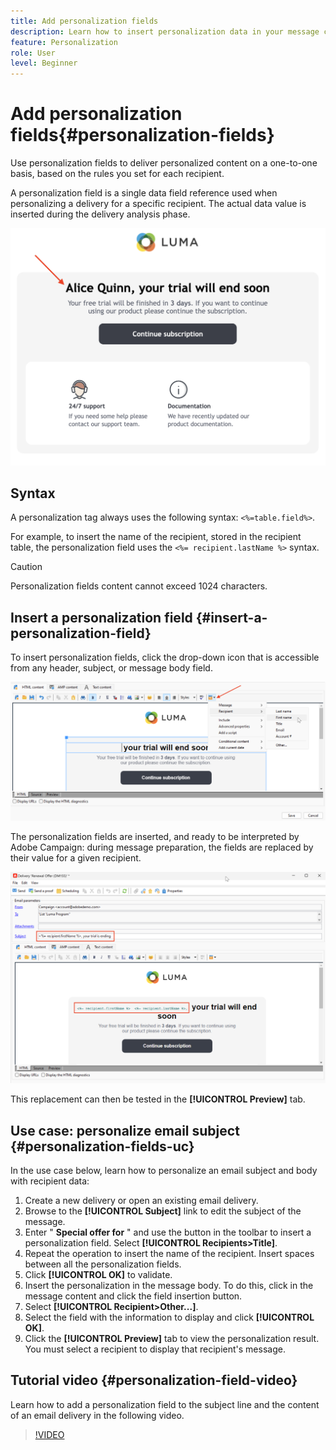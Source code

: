 ```yaml
---
title: Add personalization fields
description: Learn how to insert personalization data in your message content
feature: Personalization
role: User
level: Beginner
---
```


# Add personalization fields{#personalization-fields}

Use personalization fields to deliver personalized content on a one-to-one basis, based on the rules you set for each recipient.

A personalization field is a single data field reference used when personalizing a delivery for a specific recipient. The actual data value is inserted during the delivery analysis phase.

![message personalization sample](assets/perso-name-sample.png)

## Syntax

A personalization tag always uses the following syntax: `<%=table.field%>`.

For example, to insert the name of the recipient, stored in the recipient table, the personalization field uses the `<%= recipient.lastName %>` syntax.

>[!CAUTION]
>
>Personalization fields content cannot exceed 1024 characters.

## Insert a personalization field {#insert-a-personalization-field}

To insert personalization fields, click the drop-down icon that is accessible from any header, subject, or message body field.

![insert a personalization field](assets/perso-field-insert.png)

The personalization fields are inserted, and ready to be interpreted by Adobe Campaign: during message preparation, the fields are replaced by their value for a given recipient. 

![personalization fields in an email](assets/perso-fields-in-msg.png)

This replacement can then be tested in the **[!UICONTROL Preview]** tab. 

<!--Learn more about message preview in [this page]().-->

## Use case: personalize email subject {#personalization-fields-uc}

In the use case below, learn how to personalize an email subject and body with recipient data:

1. Create a new delivery or open an existing email delivery.
1. Browse to the **[!UICONTROL Subject]** link to edit the subject of the message.
1. Enter " **Special offer for** " and use the button in the toolbar to insert a personalization field. Select **[!UICONTROL Recipients>Title]**.
1. Repeat the operation to insert the name of the recipient. Insert spaces between all the personalization fields.
1. Click **[!UICONTROL OK]** to validate.
1. Insert the personalization in the message body. To do this, click in the message content and click the field insertion button.
1. Select **[!UICONTROL Recipient>Other...]**.
1. Select the field with the information to display and click **[!UICONTROL OK]**.
1. Click the **[!UICONTROL Preview]** tab to view the personalization result. You must select a recipient to display that recipient's message.



## Tutorial video {#personalization-field-video}

Learn how to add a personalization field to the subject line and the content of an email delivery in the following video.

>[!VIDEO](https://video.tv.adobe.com/v/24925?quality=12)

